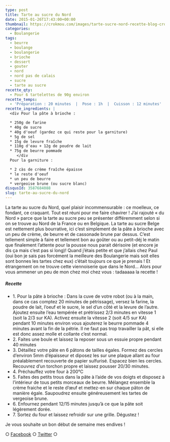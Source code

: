 ```yaml
---
type: post
title: Tarte au sucre du Nord
date: 2015-01-26T17:43:00+00:00
thumbnail: https://crokmou.com/images/tarte-sucre-nord-recette-blog-crokmou.jpg
categories:
  - Boulangerie
tags:
  - beurre
  - boulange
  - boulangerie
  - brioche
  - dessert
  - gouter
  - nord
  - nord pas de calais
  - sucre
  - tarte au sucre
recette_qty:
  - Pour 6 tartelettes de 90g environ
recette_temps:
  - 'Préparation : 20 minutes  |  Pose : 1h  |  Cuisson : 12 minutes'
recette_ingredients: |
  <div Pour la pâte à brioche :

  * 250g de farine
  * 40g de sucre
  * 40g d'oeuf (gardez ce qui reste pour la garniture)
  * 5g de sel
  * 15g de levure fraîche
  * 110g d'eau + 12g de poudre de lait
  * 75g de beurre pommade
     </div
  Pour la garniture :

  * 2 càs de crème fraîche épaisse
  * le reste d'oeuf
  * un peu de beurre
  * vergeoise brune (ou sucre blanc)
disqusId: 3587684088
slug: tarte-au-sucre-du-nord
---
```


La tarte au sucre du Nord, quel plaisir incommensurable : ce moelleux, ce fondant, ce craquant. Tout est réuni pour me faire chavirer ! J’ai rajouté « du Nord » parce que la tarte au sucre peu se présenter différemment selon si on se trouve au Nord de la France ou en Belgique. La tarte au sucre Belge est nettement plus bourrative, ici c’est simplement de la pâte à brioche avec un peu de crème, de beurre et de cassonade brune par dessus. C’est tellement simple à faire et tellement bon au goûter ou au petit-déj le matin que finalement l’attente pour la pousse nous parait dérisoire (et encore je dis ça mais c’est pas si long)! Quand j’étais petite et que j’allais chez Paul (oui bon je sais pas forcément la meilleure des Boulangerie mais soit elles sont bonnes les tartes chez eux) c’était toujours ce que je prenais ! Et étrangement on ne trouve cette viennoiserie que dans le Nord… Alors pour vous ammener un peu de mon chez moi chez vous : tadaaaaa la recette !

##### Recette

* 1\. Pour la pâte à brioche : Dans la cuve de votre robot (ou à la main, dans ce cas comptez 20 minutes de pétrissage), versez la farine, la poudre de lait, l’oeuf et le sucre, le sel d’un côté et la levure de l’autre. Ajoutez ensuite l’eau tempérée et prétrissez 2/3 minutes en vitesse 1 (soit la 2/3 sur KA). Activez ensuite la vitesse 2 (soit 4/5 sur KA) pendant 10 minutes environ vous ajouterez le beurre pommade 4 minutes avant la fin de la pétrie. Il ne faut pas trop travailler la pât, si elle est donc assez molle et collante c’est normal.
* 2\. Faites une boule et laissez la reposer sous un essuie propre pendant 40 minutes
* 3\. Détaillez votre pâte en 6 pâtons de tailles égales. Formez des cercles d’environ 5mm d’épaisseur et diposez les sur une plaque allant au four préalablement recouverte de papier sulfurisé. Espacez bien les cercles. Recouvrez d’un torchon propre et laissez pousser 20/30 minutes.
* 4\. Préchauffez votre four à 200°C
* 5\. Faites des petits trous dans la pâte à l’aide de vos doigts et disposez à l’intérieur de tous petits morceaux de beurre. Mélangez ensemble la crème fraiche et le reste d’œuf et mettez-en sur chaque pâton de manière égale. Saupoudrez ensuite généreusement les tartes de vergeoise brune.
* 6\. Enfournez pendant 12/15 minutes jusqu’à ce que la pâte soit légèrement dorée.
* 7\. Sortez du four et laissez refroidir sur une grille. Dégustez !

Je vous souhaite un bon début de semaine mes endives !

○ [Facebook](https://www.facebook.com/crokmou.blog) ○ [Twitter](https://twitter.com/Crokmou) ○